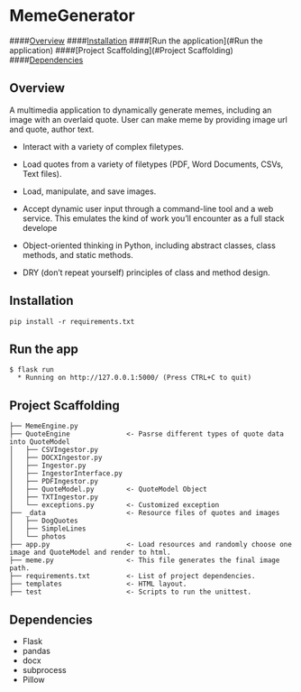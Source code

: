 # MemeGenerator

####[Overview](#Overview)
####[Installation](#Installation)
####[Run the application](#Run the application)
####[Project Scaffolding](#Project Scaffolding)
####[Dependencies](#Dependencies)

## <a name="Overview"></a>Overview
A multimedia application to dynamically generate memes, including an image with an overlaid quote.
User can make meme by providing image url and quote, author text.

- Interact with a variety of complex filetypes.
- Load quotes from a variety of filetypes (PDF, Word Documents, CSVs, Text files).
- Load, manipulate, and save images.
- Accept dynamic user input through a command-line tool and a web service. This emulates the kind of work you’ll encounter as a full stack develope

- Object-oriented thinking in Python, including abstract classes, class methods, and static methods.
- DRY (don’t repeat yourself) principles of class and method design.

## <a name="Installation"></a>Installation
`pip install -r requirements.txt`

## <a name="Run the app"></a>Run the app
```
$ flask run
  * Running on http://127.0.0.1:5000/ (Press CTRL+C to quit)
  ```

## <a name="Project Scaffolding"></a>Project Scaffolding
```
├── MemeEngine.py
├── QuoteEngine              <- Pasrse different types of quote data into QuoteModel 
│   ├── CSVIngestor.py
│   ├── DOCXIngestor.py
│   ├── Ingestor.py
│   ├── IngestorInterface.py
│   ├── PDFIngestor.py
│   ├── QuoteModel.py        <- QuoteModel Object
│   ├── TXTIngestor.py       
│   └── exceptions.py        <- Customized exception
├── _data                    <- Resource files of quotes and images
│   ├── DogQuotes
│   ├── SimpleLines
│   └── photos
├── app.py                   <- Load resources and randomly choose one image and QuoteModel and render to html.
├── meme.py                  <- This file generates the final image path.
├── requirements.txt         <- List of project dependencies.
├── templates                <- HTML layout.
├── test                     <- Scripts to run the unittest.
```

## <a name="Dependencies"></a>Dependencies

- Flask
- pandas
- docx
- subprocess
- Pillow



